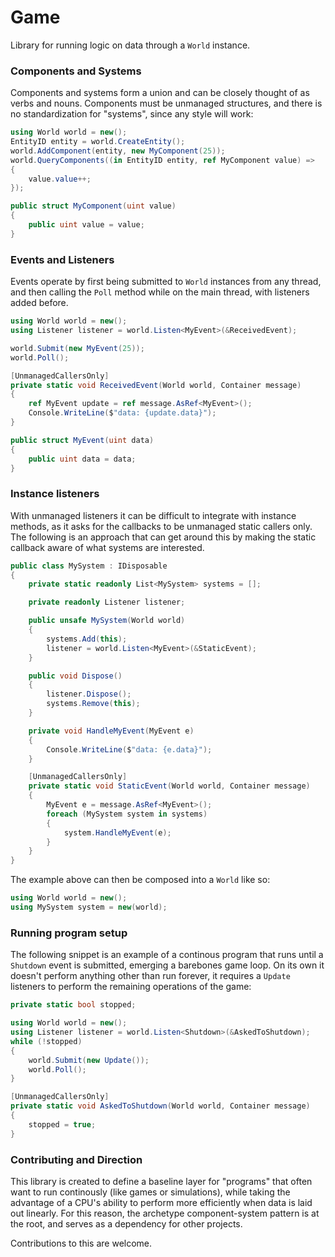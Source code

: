 # Game
Library for running logic on data through a `World` instance.

### Components and Systems
Components and systems form a union and can be closely thought of as verbs and nouns.
Components must be unmanaged structures, and there is no standardization for "systems", since any
style will work:
```cs
using World world = new();
EntityID entity = world.CreateEntity();
world.AddComponent(entity, new MyComponent(25));
world.QueryComponents((in EntityID entity, ref MyComponent value) =>
{
    value.value++;
});

public struct MyComponent(uint value)
{
    public uint value = value;
}
```

### Events and Listeners
Events operate by first being submitted to `World` instances from any thread, and then calling the 
`Poll` method while on the main thread, with listeners added before.
```cs
using World world = new();
using Listener listener = world.Listen<MyEvent>(&ReceivedEvent);

world.Submit(new MyEvent(25));
world.Poll();

[UnmanagedCallersOnly]
private static void ReceivedEvent(World world, Container message)
{
    ref MyEvent update = ref message.AsRef<MyEvent>();
    Console.WriteLine($"data: {update.data}");
}

public struct MyEvent(uint data)
{ 
    public uint data = data;
}
```

### Instance listeners
With unmanaged listeners it can be difficult to integrate with instance methods, as it asks for the
callbacks to be unmanaged static callers only. The following is an approach that can get around this
by making the static callback aware of what systems are interested.
```cs
public class MySystem : IDisposable
{
    private static readonly List<MySystem> systems = [];

    private readonly Listener listener;

    public unsafe MySystem(World world)
    {
        systems.Add(this);
        listener = world.Listen<MyEvent>(&StaticEvent);
    }

    public void Dispose()
    {
        listener.Dispose();
        systems.Remove(this);
    }

    private void HandleMyEvent(MyEvent e)
    {
        Console.WriteLine($"data: {e.data}");
    }

    [UnmanagedCallersOnly]
    private static void StaticEvent(World world, Container message)
    {
        MyEvent e = message.AsRef<MyEvent>();
        foreach (MySystem system in systems)
        {
            system.HandleMyEvent(e);
        }
    }
}
```
The example above can then be composed into a `World` like so:
```cs
using World world = new();
using MySystem system = new(world);
```

### Running program setup
The following snippet is an example of a continous program that runs until a `Shutdown` event
is submitted, emerging a barebones game loop. On its own it doesn't perform anything other than
run forever, it requires a `Update` listeners to perform the remaining operations of the game:
```cs
private static bool stopped;

using World world = new();
using Listener listener = world.Listen<Shutdown>(&AskedToShutdown);
while (!stopped)
{
    world.Submit(new Update());
    world.Poll();
}

[UnmanagedCallersOnly]
private static void AskedToShutdown(World world, Container message)
{
    stopped = true;
}
```

### Contributing and Direction
This library is created to define a baseline layer for "programs" that often want to run
continously (like games or simulations), while taking the advantage of a CPU's ability to perform
more efficiently when data is laid out linearly. For this reason, the archetype component-system
pattern is at the root, and serves as a dependency for other projects.

Contributions to this are welcome.